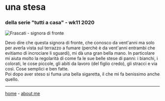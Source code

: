 # una stesa   
### della serie "tutti a casa" - wk11 2020   

![](https://drive.google.com/uc?id=15sgCy__Nz8F4tjfBeKI9BpzfCWtFLVkZ "Frascati - signora di fronte")  

Devo dire che questa signora di fronte, che conosco da vent'anni ma solo per averla vista sul terrazzo a fumare (perché è da vent'anni entrambi che evitiamo di incrociare li sguardi), mi dà una gran bella mano. In particolare mi aiuta molto la regolarità di come fa le sue belle stese di panni: i bianchi, i colorati, le cose piccole, gli abiti da lavoro (del figlio credo), gli stracci e via così. Cose semplici e ben fatte.   
Poi dopo aver steso si fuma una bella sigaretta, il che mi fa benissimo anche quello.  

---  
[home](/index.md) - [about me](/aboutme.md)  
